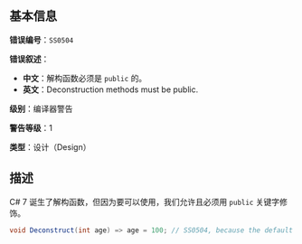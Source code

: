 ## 基本信息

**错误编号**：`SS0504`

**错误叙述**：

* **中文**：解构函数必须是 `public` 的。
* **英文**：Deconstruction methods must be public.

**级别**：编译器警告

**警告等级**：1

**类型**：设计（Design）

## 描述

C# 7 诞生了解构函数，但因为要可以使用，我们允许且必须用 `public` 关键字修饰。

```csharp
void Deconstruct(int age) => age = 100; // SS0504, because the default accessibility is 'private'.
```